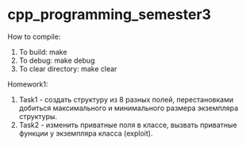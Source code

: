 # cpp_programming_semester3

How to compile:

1. To build: make
2. To debug: make debug
3. To clear directory: make clear

 Homework1:
 1. Task1 - создать структуру из 8 разных полей, перестановками добиться максимального и минимального размера экземпляра структуры.
 2. Task2 - изменить приватные поля в классе, вызвать приватные функции у экземпляра класса (exploit).